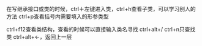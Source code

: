 在写继承接口或类的时候，ctrl＋左键进入类，ctrl+h查看子类，可以学习别人的方法
ctrl+p查看括号内需要填入的形参类型

ctrl+f12查看类结构，查看的时候可以直接输入类名寻找
ctrl+alt+/
ctrl+n只查找类
ctrl+alt+←，返回上一层